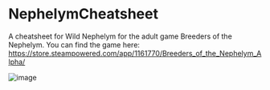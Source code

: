 # NephelymCheatsheet
A cheatsheet for Wild Nephelym for the adult game Breeders of the Nephelym.
You can find the game here: https://store.steampowered.com/app/1161770/Breeders_of_the_Nephelym_Alpha/

![image](https://github.com/user-attachments/assets/81dc47fb-9b2d-4add-8223-cee2245b53ca)

